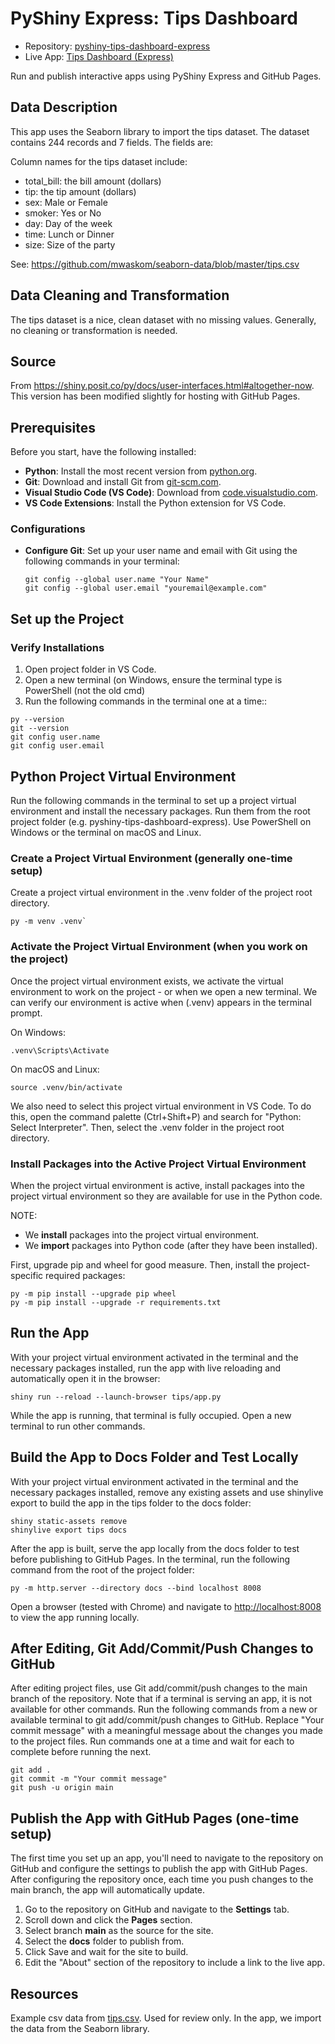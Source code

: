 # PyShiny Express: Tips Dashboard

- Repository: [pyshiny-tips-dashboard-express](https://github.com/denisecase/pyshiny-tips-dashboard-express)
- Live App: [Tips Dashboard (Express)](https://denisecase.github.io/pyshiny-tips-dashboard-express/)

Run and publish interactive apps using PyShiny Express and GitHub Pages.

## Data Description

This app uses the Seaborn library to import the tips dataset. The dataset contains 244 records and 7 fields. The fields are:

Column names for the tips dataset include:

- total_bill: the bill amount (dollars)
- tip: the tip amount (dollars)
- sex: Male or Female
- smoker: Yes or No
- day: Day of the week
- time: Lunch or Dinner
- size: Size of the party

See: <https://github.com/mwaskom/seaborn-data/blob/master/tips.csv>

## Data Cleaning and Transformation

The tips dataset is a nice, clean dataset with no missing values.
Generally, no cleaning or transformation is needed.

## Source

From <https://shiny.posit.co/py/docs/user-interfaces.html#altogether-now>.
This version has been modified slightly for hosting with GitHub Pages.

## Prerequisites

Before you start, have the following installed:

- **Python**: Install the most recent version from [python.org](https://www.python.org/downloads/).
- **Git**: Download and install Git from [git-scm.com](https://git-scm.com/downloads).
- **Visual Studio Code (VS Code)**: Download from [code.visualstudio.com](https://code.visualstudio.com/).
- **VS Code Extensions**: Install the Python extension for VS Code.

### Configurations

- **Configure Git**: Set up your user name and email with Git using the following commands in your terminal:

  ```shell
  git config --global user.name "Your Name"
  git config --global user.email "youremail@example.com"

## Set up the Project

### Verify Installations

1. Open project folder in VS Code.
2. Open a new terminal (on Windows, ensure the terminal type is PowerShell (not the old cmd)
3. Run the following commands in the terminal one at a time::

```shell
py --version
git --version
git config user.name
git config user.email
```

## Python Project Virtual Environment

Run the following commands in the terminal to set up a project virtual environment and install the necessary packages.
Run them from the root project folder (e.g. pyshiny-tips-dashboard-express).
Use PowerShell on Windows or the terminal on macOS and Linux.

### Create a Project Virtual Environment (generally one-time setup)

Create a project virtual environment in the .venv folder of the project root directory.

  ```shell
  py -m venv .venv`
  ```

### Activate the Project Virtual Environment (when you work on the project)

Once the project virtual environment exists,
 we activate the virtual environment to work on the project - or when we open a new terminal.
We can verify our environment is active when (.venv) appears in the terminal prompt.

On Windows:

  ```shell
  .venv\Scripts\Activate
  ```

On macOS and Linux:

  ```shell
  source .venv/bin/activate
  ```

We also need to select this project virtual environment in VS Code.
To do this, open the command palette (Ctrl+Shift+P) and search for "Python: Select Interpreter". Then, select the .venv folder in the project root directory.

### Install Packages into the Active Project Virtual Environment

When the project virtual environment is active,
install packages into the project virtual environment so they are available for use in the Python code.

NOTE:

- We **install** packages into the project virtual environment.
- We **import** packages into Python code (after they have been installed).

First, upgrade pip and wheel for good measure.
Then, install the project-specific required packages:

```shell
py -m pip install --upgrade pip wheel
py -m pip install --upgrade -r requirements.txt
```

## Run the App

With your project virtual environment activated in the terminal
 and the necessary packages installed, run the app with live reloading and
 automatically open it in the browser:

```shell  
shiny run --reload --launch-browser tips/app.py
```

While the app is running, that terminal is fully occupied.
Open a new terminal to run other commands.

## Build the App to Docs Folder and Test Locally

With your project virtual environment activated in the terminal
 and the necessary packages installed, remove any existing assets and use
 shinylive export to build the app in the tips folder to the docs folder:

```shell
shiny static-assets remove
shinylive export tips docs
```

After the app is built, serve the app locally from the docs folder to test before publishing to GitHub Pages.
In the terminal, run the following command from the root of the project folder:

```shell
py -m http.server --directory docs --bind localhost 8008
```

Open a browser (tested with Chrome) and navigate to [http://localhost:8008](http://localhost:8008) to view the app running locally.

## After Editing, Git Add/Commit/Push Changes to GitHub

After editing project files, use Git add/commit/push changes to the main branch of the repository.
Note that if a terminal is serving an app, it is not available for other commands.
Run the following commands from a new or available terminal to git add/commit/push changes to GitHub.
Replace "Your commit message" with a meaningful message about the changes you made to the project files.
Run commands one at a time and wait for each to complete before running the next.

```shell
git add .
git commit -m "Your commit message"
git push -u origin main
```

## Publish the App with GitHub Pages (one-time setup)

The first time you set up an app, you'll need to navigate to the repository on GitHub and configure the settings to publish the app with GitHub Pages.
After configuring the repository once, each time you push changes to the main branch, the app will automatically update.

1. Go to the repository on GitHub and navigate to the **Settings** tab.
2. Scroll down and click the **Pages** section.
3. Select branch **main** as the source for the site.
4. Select the **docs** folder to publish from.
5. Click Save and wait for the site to build.
6. Edit the "About" section of the repository to include a link to the live app.

## Resources

Example csv data from [tips.csv](https://github.com/mwaskom/seaborn-data/blob/master/tips.csv).
Used for review only. In the app, we import the data from the Seaborn library.
